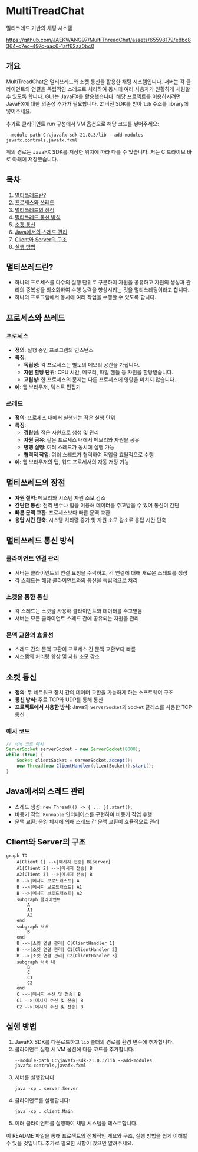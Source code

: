 # MultiTreadChat
멀티쓰레드 기반의 채팅 시스템


https://github.com/JAEKWANG97/MultiThreadChat/assets/65598179/e8bc8364-c7ec-497c-aac6-1aff62aa0bc0


## 개요
MultiTreadChat은 멀티쓰레드와 소켓 통신을 활용한 채팅 시스템입니다. 서버는 각 클라이언트의 연결을 독립적인 스레드로 처리하여 동시에 여러 사용자가 원활하게 채팅할 수 있도록 합니다. GUI는 JavaFX를 활용했습니다. 해당 프로젝트를 이용하시려면 JavaFX에 대한 의존성 추가가 필요합니다. 21버전 SDK를 받아 `lib` 주소를 library에 넣어주세요.

추가로 클라이언트 run 구성에서 VM 옵션으로 해당 코드를 넣어주세요:

```
--module-path C:\javafx-sdk-21.0.3/lib --add-modules javafx.controls,javafx.fxml
```

위의 경로는 JavaFX SDK를 저장한 위치에 따라 다를 수 있습니다. 저는 C 드라이브 바로 아래에 저장했습니다.

## 목차
1. [멀티쓰레드란?](#멀티쓰레드란)
2. [프로세스와 쓰레드](#프로세스와-쓰레드)
3. [멀티쓰레드의 장점](#멀티쓰레드의-장점)
4. [멀티쓰레드 통신 방식](#멀티쓰레드-통신-방식)
5. [소켓 통신](#소켓-통신)
6. [Java에서의 스레드 관리](#Java에서의-스레드-관리)
7. [Client와 Server의 구조](#Client와-Server의-구조)
8. [실행 방법](#실행-방법)

## 멀티쓰레드란?
- 하나의 프로세스를 다수의 실행 단위로 구분하여 자원을 공유하고 자원의 생성과 관리의 중복성을 최소화하여 수행 능력을 향상시키는 것을 멀티쓰레딩이라고 합니다.
- 하나의 프로그램에서 동시에 여러 작업을 수행할 수 있도록 합니다.

## 프로세스와 쓰레드
### 프로세스
- **정의**: 실행 중인 프로그램의 인스턴스
- **특징**:
  - **독립성**: 각 프로세스는 별도의 메모리 공간을 가집니다.
  - **자원 할당 단위**: CPU 시간, 메모리, 파일 핸들 등 자원을 할당받습니다.
  - **고립성**: 한 프로세스의 문제는 다른 프로세스에 영향을 미치지 않습니다.
- **예**: 웹 브라우저, 텍스트 편집기

### 쓰레드
- **정의**: 프로세스 내에서 실행되는 작은 실행 단위
- **특징**:
  - **경량성**: 적은 자원으로 생성 및 관리
  - **자원 공유**: 같은 프로세스 내에서 메모리와 자원을 공유
  - **병행 실행**: 여러 스레드가 동시에 실행 가능
  - **협력적 작업**: 여러 스레드가 협력하여 작업을 효율적으로 수행
- **예**: 웹 브라우저의 탭, 워드 프로세서의 자동 저장 기능

## 멀티쓰레드의 장점
- **자원 절약**: 메모리와 시스템 자원 소모 감소
- **간단한 통신**: 전역 변수나 힙을 이용해 데이터를 주고받을 수 있어 통신이 간단
- **빠른 문맥 교환**: 프로세스보다 빠른 문맥 교환
- **응답 시간 단축**: 시스템 처리량 증가 및 자원 소모 감소로 응답 시간 단축

## 멀티쓰레드 통신 방식
### 클라이언트 연결 관리
- 서버는 클라이언트의 연결 요청을 수락하고, 각 연결에 대해 새로운 스레드를 생성
- 각 스레드는 해당 클라이언트와의 통신을 독립적으로 처리

### 소켓을 통한 통신
- 각 스레드는 소켓을 사용해 클라이언트와 데이터를 주고받음
- 서버는 모든 클라이언트 스레드 간에 공유되는 자원을 관리

### 문맥 교환의 효율성
- 스레드 간의 문맥 교환이 프로세스 간 문맥 교환보다 빠름
- 시스템의 처리량 향상 및 자원 소모 감소

## 소켓 통신
- **정의**: 두 네트워크 장치 간의 데이터 교환을 가능하게 하는 소프트웨어 구조
- **통신 방식**: 주로 TCP와 UDP를 통해 통신
- **프로젝트에서 사용한 방식**: Java의 `ServerSocket`과 `Socket` 클래스를 사용한 TCP 통신

### 예시 코드
```java
// 서버 코드 예시
ServerSocket serverSocket = new ServerSocket(8000);
while (true) {
    Socket clientSocket = serverSocket.accept();
    new Thread(new ClientHandler(clientSocket)).start();
}
```

## Java에서의 스레드 관리
- 스레드 생성: `new Thread(() -> { ... }).start();`
- 비동기 작업: `Runnable` 인터페이스를 구현하여 비동기 작업 수행
- 문맥 교환: 운영 체제에 의해 스레드 간 문맥 교환이 효율적으로 관리

## Client와 Server의 구조

```mermaid
graph TD
    A[Client 1] -->|메시지 전송| B[Server]
    A1[Client 2] -->|메시지 전송| B
    A2[Client 3] -->|메시지 전송| B
    B -->|메시지 브로드캐스트| A
    B -->|메시지 브로드캐스트| A1
    B -->|메시지 브로드캐스트| A2
    subgraph 클라이언트
        A
        A1
        A2
    end
    subgraph 서버
        B
    end
    B -->|소켓 연결 관리| C[ClientHandler 1]
    B -->|소켓 연결 관리| C1[ClientHandler 2]
    B -->|소켓 연결 관리| C2[ClientHandler 3]
    subgraph 서버 내
        B
        C
        C1
        C2
    end
    C -->|메시지 수신 및 전송| B
    C1 -->|메시지 수신 및 전송| B
    C2 -->|메시지 수신 및 전송| B
```

## 실행 방법
1. JavaFX SDK를 다운로드하고 `lib` 폴더의 경로를 환경 변수에 추가합니다.
2. 클라이언트 실행 시 VM 옵션에 다음 코드를 추가합니다:
   ```
   --module-path C:\javafx-sdk-21.0.3/lib --add-modules javafx.controls,javafx.fxml
   ```
3. 서버를 실행합니다:
   ```shell
   java -cp . server.Server
   ```
4. 클라이언트를 실행합니다:
   ```shell
   java -cp . client.Main
   ```
5. 여러 클라이언트를 실행하여 채팅 시스템을 테스트합니다.

이 README 파일을 통해 프로젝트의 전체적인 개요와 구조, 실행 방법을 쉽게 이해할 수 있을 것입니다. 추가로 필요한 사항이 있으면 알려주세요.
